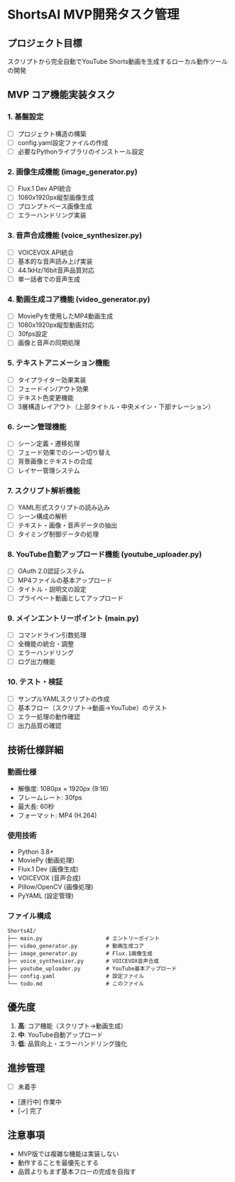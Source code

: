 # ShortsAI MVP開発タスク管理

## プロジェクト目標
スクリプトから完全自動でYouTube Shorts動画を生成するローカル動作ツールの開発

## MVP コア機能実装タスク

### 1. 基盤設定
- [ ] プロジェクト構造の構築
- [ ] config.yaml設定ファイルの作成
- [ ] 必要なPythonライブラリのインストール設定

### 2. 画像生成機能 (image_generator.py)
- [ ] Flux.1 Dev API統合
- [ ] 1080x1920px縦型画像生成
- [ ] プロンプトベース画像生成
- [ ] エラーハンドリング実装

### 3. 音声合成機能 (voice_synthesizer.py)
- [ ] VOICEVOX API統合
- [ ] 基本的な音声読み上げ実装
- [ ] 44.1kHz/16bit音声品質対応
- [ ] 単一話者での音声生成

### 4. 動画生成コア機能 (video_generator.py)
- [ ] MoviePyを使用したMP4動画生成
- [ ] 1080x1920px縦型動画対応
- [ ] 30fps設定
- [ ] 画像と音声の同期処理

### 5. テキストアニメーション機能
- [ ] タイプライター効果実装
- [ ] フェードイン/アウト効果
- [ ] テキスト色変更機能
- [ ] 3層構造レイアウト（上部タイトル・中央メイン・下部ナレーション）

### 6. シーン管理機能
- [ ] シーン定義・遷移処理
- [ ] フェード効果でのシーン切り替え
- [ ] 背景画像とテキストの合成
- [ ] レイヤー管理システム

### 7. スクリプト解析機能
- [ ] YAML形式スクリプトの読み込み
- [ ] シーン構成の解析
- [ ] テキスト・画像・音声データの抽出
- [ ] タイミング制御データの処理

### 8. YouTube自動アップロード機能 (youtube_uploader.py)
- [ ] OAuth 2.0認証システム
- [ ] MP4ファイルの基本アップロード
- [ ] タイトル・説明文の設定
- [ ] プライベート動画としてアップロード

### 9. メインエントリーポイント (main.py)
- [ ] コマンドライン引数処理
- [ ] 全機能の統合・調整
- [ ] エラーハンドリング
- [ ] ログ出力機能

### 10. テスト・検証
- [ ] サンプルYAMLスクリプトの作成
- [ ] 基本フロー（スクリプト→動画→YouTube）のテスト
- [ ] エラー処理の動作確認
- [ ] 出力品質の確認

## 技術仕様詳細

### 動画仕様
- 解像度: 1080px × 1920px (9:16)
- フレームレート: 30fps
- 最大長: 60秒
- フォーマット: MP4 (H.264)

### 使用技術
- Python 3.8+
- MoviePy (動画処理)
- Flux.1 Dev (画像生成)
- VOICEVOX (音声合成)
- Pillow/OpenCV (画像処理)
- PyYAML (設定管理)

### ファイル構成
```
ShortsAI/
├── main.py                    # エントリーポイント
├── video_generator.py         # 動画生成コア
├── image_generator.py         # Flux.1画像生成
├── voice_synthesizer.py       # VOICEVOX音声合成
├── youtube_uploader.py        # YouTube基本アップロード
├── config.yaml                # 設定ファイル
└── todo.md                    # このファイル
```

## 優先度
1. **高**: コア機能（スクリプト→動画生成）
2. **中**: YouTube自動アップロード
3. **低**: 品質向上・エラーハンドリング強化

## 進捗管理
- [ ] 未着手
- [進行中] 作業中
- [✓] 完了

## 注意事項
- MVP版では複雑な機能は実装しない
- 動作することを最優先とする
- 品質よりもまず基本フローの完成を目指す